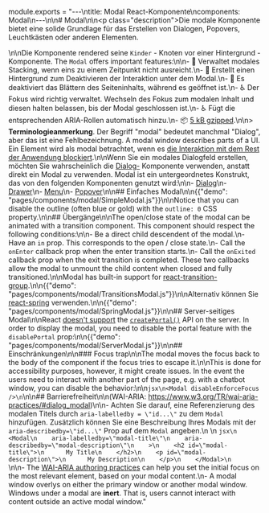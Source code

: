module.exports = "---\ntitle: Modal React-Komponente\ncomponents: Modal\n---\n\n# Modal\n\n<p class=\"description\">Die modale Komponente bietet eine solide Grundlage für das Erstellen von Dialogen, Popovers, Leuchtkästen oder anderen Elementen.</p>\n\nDie Komponente rendered seine `Kinder` - Knoten vor einer Hintergrund - Komponente. The `Modal` offers important features:\n\n- 💄 Verwaltet modales Stacking, wenn eins zu einem Zeitpunkt nicht ausreicht.\n- 🔐 Erstellt einen Hintergrund zum Deaktivieren der Interaktion unter dem Modal.\n- 🔐 Es deaktiviert das Blättern des Seiteninhalts, während es geöffnet ist.\n- ♿️ Der Fokus wird richtig verwaltet. Wechseln des Fokus zum modalen Inhalt und diesen halten belassen, bis der Modal geschlossen ist.\n- ♿️ Fügt die entsprechenden ARIA-Rollen automatisch hinzu.\n- 📦 [5 kB gzipped](/size-snapshot).\n\n> **Terminologieanmerkung**. Der Begriff \"modal\" bedeutet manchmal \"Dialog\", aber das ist eine Fehlbezeichnung. A modal window describes parts of a UI. Ein Element wird als modal betrachtet, wenn es [die Interaktion mit dem Rest der Anwendung blockiert](https://en.wikipedia.org/wiki/Modal_window).\n\nWenn Sie ein modales Dialogfeld erstellen, möchten Sie wahrscheinlich die [Dialog-](/components/dialogs/) Komponente verwenden, anstatt direkt ein Modal zu verwenden. Modal ist ein untergeordnetes Konstrukt, das von den folgenden Komponenten genutzt wird:\n\n- [Dialog](/components/dialogs/)\n- [Drawer](/components/drawers/)\n- [Menu](/components/menus/)\n- [Popover](/components/popover/)\n\n## Einfaches Modal\n\n{{\"demo\": \"pages/components/modal/SimpleModal.js\"}}\n\nNotice that you can disable the outline (often blue or gold) with the `outline: 0` CSS property.\n\n## Übergänge\n\nThe open/close state of the modal can be animated with a transition component. This component should respect the following conditions:\n\n- Be a direct child descendent of the modal.\n- Have an `in` prop. This corresponds to the open / close state.\n- Call the `onEnter` callback prop when the enter transition starts.\n- Call the `onExited` callback prop when the exit transition is completed. These two callbacks allow the modal to unmount the child content when closed and fully transitioned.\n\nModal has built-in support for [react-transition-group](https://github.com/reactjs/react-transition-group).\n\n{{\"demo\": \"pages/components/modal/TransitionsModal.js\"}}\n\nAlternativ können Sie [react-spring](https://github.com/react-spring/react-spring) verwenden.\n\n{{\"demo\": \"pages/components/modal/SpringModal.js\"}}\n\n## Server-seitiges Modal\n\nReact [doesn't support](https://github.com/facebook/react/issues/13097) the [`createPortal()`](https://reactjs.org/docs/portals.html) API on the server. In order to display the modal, you need to disable the portal feature with the `disablePortal` prop:\n\n{{\"demo\": \"pages/components/modal/ServerModal.js\"}}\n\n## Einschränkungen\n\n### Focus trap\n\nThe modal moves the focus back to the body of the component if the focus tries to escape it.\n\nThis is done for accessibility purposes, however, it might create issues. In the event the users need to interact with another part of the page, e.g. with a chatbot window, you can disable the behavior:\n\n```jsx\n<Modal disableEnforceFocus />\n```\n\n## Barrierefreiheit\n\n(WAI-ARIA: https://www.w3.org/TR/wai-aria-practices/#dialog_modal)\n\n- Achten Sie darauf, eine Referenzierung des modalen Titels durch `aria-labelledby = \"id...\"` zu dem `Modal` hinzufügen. Zusätzlich können Sie eine Beschreibung Ihres Modals mit der `aria-describedby=\"id...\"` Prop auf dem `Modal` angeben.\n    \n    ```jsx\n    <Modal\n    aria-labelledby=\"modal-title\"\n    aria-describedby=\"modal-description\"\n    >\n    <h2 id=\"modal-title\">\n      My Title\n    </h2>\n    <p id=\"modal-description\">\n      My Description\n    </p>\n    </Modal>\n    ```\n\n- The [WAI-ARIA authoring practices](https://www.w3.org/TR/wai-aria-practices/examples/dialog-modal/dialog.html) can help you set the initial focus on the most relevant element, based on your modal content.\n- A modal window overlys on either the primary window or another modal window. Windows under a modal are **inert**. That is, users cannot interact with content outside an active modal window."
